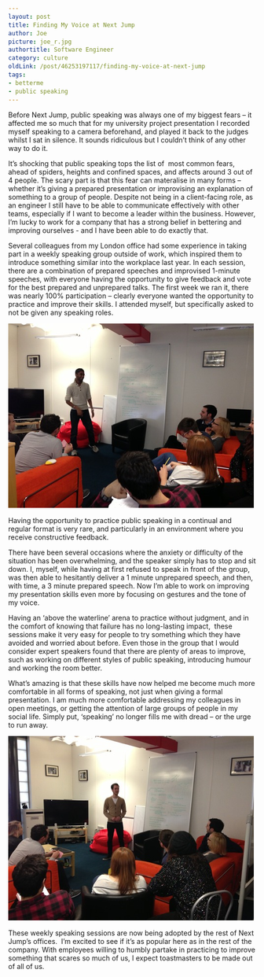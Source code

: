 ```yaml
---
layout: post
title: Finding My Voice at Next Jump
author: Joe
picture: joe_r.jpg
authortitle: Software Engineer
category: culture
oldLink: /post/46253197117/finding-my-voice-at-next-jump
tags:
- betterme
- public speaking
---
```


Before Next Jump, public speaking was always one of my biggest fears – it affected me so much that for my university project presentation I recorded myself speaking to a camera beforehand, and played it back to the judges whilst I sat in silence. It sounds ridiculous but I couldn’t think of any other way to do it.

It’s shocking that public speaking tops the list of  most common fears, ahead of spiders, heights and confined spaces, and affects around 3 out of 4 people. The scary part is that this fear can materalise in many forms – whether it’s giving a prepared presentation or improvising an explanation of something to a group of people. Despite not being in a client-facing role, as an engineer I still have to be able to communicate effectively with other teams, especially if I want to become a leader within the business. However, I’m lucky to work for a company that has a strong belief in bettering and improving ourselves - and I have been able to do exactly that.

Several colleagues from my London office had some experience in taking part in a weekly speaking group outside of work, which inspired them to introduce something similar into the workplace last year. In each session, there are a combination of prepared speeches and improvised 1-minute speeches, with everyone having the opportunity to give feedback and vote for the best prepared and unprepared talks. The first week we ran it, there was nearly 100% participation – clearly everyone wanted the opportunity to practice and improve their skills. I attended myself, but specifically asked to not be given any speaking roles.


![Toastmasters](/images/finding-my-voice-at-next-jump-1.jpg)


Having the opportunity to practice public speaking in a continual and regular format is very rare, and particularly in an environment where you receive constructive feedback.

There have been several occasions where the anxiety or difficulty of the situation has been overwhelming, and the speaker simply has to stop and sit down. I, myself, while having at first refused to speak in front of the group, was then able to hesitantly deliver a 1 minute unprepared speech, and then, with time, a 3 minute prepared speech. Now I’m able to work on improving my presentation skills even more by focusing on gestures and the tone of my voice.

Having an ‘above the waterline’ arena to practice without judgment, and in the comfort of knowing that failure has no long-lasting impact,  these sessions make it very easy for people to try something which they have avoided and worried about before. Even those in the group that I would consider expert speakers found that there are plenty of areas to improve, such as working on different styles of public speaking, introducing humour and working the room better.

What’s amazing is that these skills have now helped me become much more comfortable in all forms of speaking, not just when giving a formal presentation. I am much more comfortable addressing my colleagues in open meetings, or getting the attention of large groups of people in my social life. Simply put, ‘speaking’ no longer fills me with dread – or the urge to run away.


![Toastmasters](/images/finding-my-voice-at-next-jump-2.jpg)


These weekly speaking sessions are now being adopted by the rest of Next Jump’s offices.  I’m excited to see if it’s as popular here as in the rest of the company. With employees willing to humbly partake in practicing to improve something that scares so much of us, I expect toastmasters to be made out of all of us.
